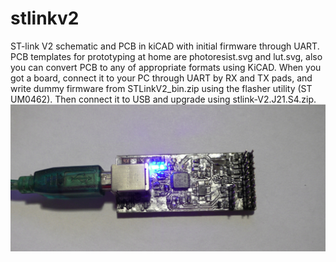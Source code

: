 # stlinkv2
ST-link V2 schematic and PCB in kiCAD with initial firmware through UART.
PCB templates for prototyping at home are photoresist.svg and lut.svg, also you can convert PCB to any of appropriate formats using KiCAD.
When you got a board, connect it to your PC through UART by RX and TX pads, and write dummy firmware from STLinkV2_bin.zip using the flasher utility (ST UM0462).
Then connect it to USB and upgrade using stlink-V2.J21.S4.zip.
![device](irl.JPG)
